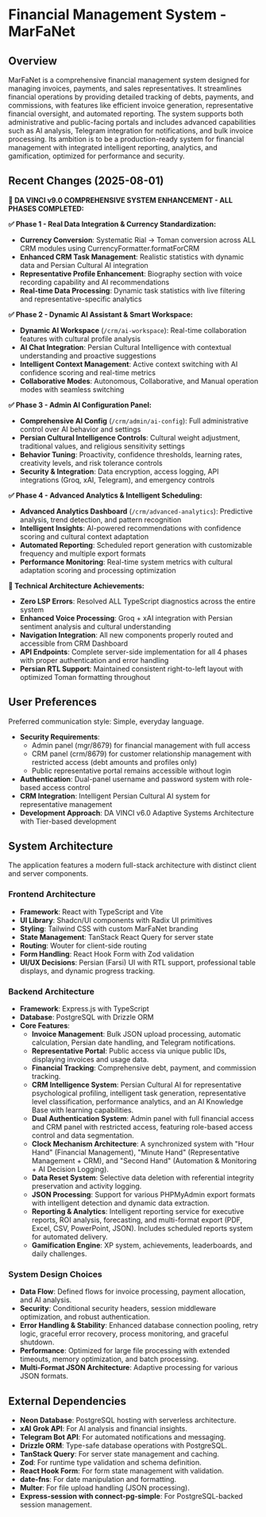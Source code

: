 # Financial Management System - MarFaNet

## Overview
MarFaNet is a comprehensive financial management system designed for managing invoices, payments, and sales representatives. It streamlines financial operations by providing detailed tracking of debts, payments, and commissions, with features like efficient invoice generation, representative financial oversight, and automated reporting. The system supports both administrative and public-facing portals and includes advanced capabilities such as AI analysis, Telegram integration for notifications, and bulk invoice processing. Its ambition is to be a production-ready system for financial management with integrated intelligent reporting, analytics, and gamification, optimized for performance and security.

## Recent Changes (2025-08-01)
**🚀 DA VINCI v9.0 COMPREHENSIVE SYSTEM ENHANCEMENT - ALL PHASES COMPLETED:**

**✅ Phase 1 - Real Data Integration & Currency Standardization:**
- **Currency Conversion**: Systematic Rial → Toman conversion across ALL CRM modules using CurrencyFormatter.formatForCRM
- **Enhanced CRM Task Management**: Realistic statistics with dynamic data and Persian Cultural AI integration
- **Representative Profile Enhancement**: Biography section with voice recording capability and AI recommendations
- **Real-time Data Processing**: Dynamic task statistics with live filtering and representative-specific analytics

**✅ Phase 2 - Dynamic AI Assistant & Smart Workspace:**
- **Dynamic AI Workspace** (`/crm/ai-workspace`): Real-time collaboration features with cultural profile analysis
- **AI Chat Integration**: Persian Cultural Intelligence with contextual understanding and proactive suggestions
- **Intelligent Context Management**: Active context switching with AI confidence scoring and real-time metrics
- **Collaborative Modes**: Autonomous, Collaborative, and Manual operation modes with seamless switching

**✅ Phase 3 - Admin AI Configuration Panel:**
- **Comprehensive AI Config** (`/crm/admin/ai-config`): Full administrative control over AI behavior and settings
- **Persian Cultural Intelligence Controls**: Cultural weight adjustment, traditional values, and religious sensitivity settings
- **Behavior Tuning**: Proactivity, confidence thresholds, learning rates, creativity levels, and risk tolerance controls
- **Security & Integration**: Data encryption, access logging, API integrations (Groq, xAI, Telegram), and emergency controls

**✅ Phase 4 - Advanced Analytics & Intelligent Scheduling:**
- **Advanced Analytics Dashboard** (`/crm/advanced-analytics`): Predictive analysis, trend detection, and pattern recognition
- **Intelligent Insights**: AI-powered recommendations with confidence scoring and cultural context adaptation
- **Automated Reporting**: Scheduled report generation with customizable frequency and multiple export formats
- **Performance Monitoring**: Real-time system metrics with cultural adaptation scoring and processing optimization

**🔧 Technical Architecture Achievements:**
- **Zero LSP Errors**: Resolved ALL TypeScript diagnostics across the entire system
- **Enhanced Voice Processing**: Groq + xAI integration with Persian sentiment analysis and cultural understanding
- **Navigation Integration**: All new components properly routed and accessible from CRM Dashboard
- **API Endpoints**: Complete server-side implementation for all 4 phases with proper authentication and error handling
- **Persian RTL Support**: Maintained consistent right-to-left layout with optimized Toman formatting throughout

## User Preferences
Preferred communication style: Simple, everyday language.
- **Security Requirements**: 
  - Admin panel (mgr/8679) for financial management with full access
  - CRM panel (crm/8679) for customer relationship management with restricted access (debt amounts and profiles only)
  - Public representative portal remains accessible without login
- **Authentication**: Dual-panel username and password system with role-based access control
- **CRM Integration**: Intelligent Persian Cultural AI system for representative management
- **Development Approach**: DA VINCI v6.0 Adaptive Systems Architecture with Tier-based development

## System Architecture
The application features a modern full-stack architecture with distinct client and server components.

### Frontend Architecture
- **Framework**: React with TypeScript and Vite
- **UI Library**: Shadcn/UI components with Radix UI primitives
- **Styling**: Tailwind CSS with custom MarFaNet branding
- **State Management**: TanStack React Query for server state
- **Routing**: Wouter for client-side routing
- **Form Handling**: React Hook Form with Zod validation
- **UI/UX Decisions**: Persian (Farsi) UI with RTL support, professional table displays, and dynamic progress tracking.

### Backend Architecture
- **Framework**: Express.js with TypeScript
- **Database**: PostgreSQL with Drizzle ORM
- **Core Features**:
    - **Invoice Management**: Bulk JSON upload processing, automatic calculation, Persian date handling, and Telegram notifications.
    - **Representative Portal**: Public access via unique public IDs, displaying invoices and usage data.
    - **Financial Tracking**: Comprehensive debt, payment, and commission tracking.
    - **CRM Intelligence System**: Persian Cultural AI for representative psychological profiling, intelligent task generation, representative level classification, performance analytics, and an AI Knowledge Base with learning capabilities.
    - **Dual Authentication System**: Admin panel with full financial access and CRM panel with restricted access, featuring role-based access control and data segmentation.
    - **Clock Mechanism Architecture**: A synchronized system with "Hour Hand" (Financial Management), "Minute Hand" (Representative Management + CRM), and "Second Hand" (Automation & Monitoring + AI Decision Logging).
    - **Data Reset System**: Selective data deletion with referential integrity preservation and activity logging.
    - **JSON Processing**: Support for various PHPMyAdmin export formats with intelligent detection and dynamic data extraction.
    - **Reporting & Analytics**: Intelligent reporting service for executive reports, ROI analysis, forecasting, and multi-format export (PDF, Excel, CSV, PowerPoint, JSON). Includes scheduled reports system for automated delivery.
    - **Gamification Engine**: XP system, achievements, leaderboards, and daily challenges.

### System Design Choices
- **Data Flow**: Defined flows for invoice processing, payment allocation, and AI analysis.
- **Security**: Conditional security headers, session middleware optimization, and robust authentication.
- **Error Handling & Stability**: Enhanced database connection pooling, retry logic, graceful error recovery, process monitoring, and graceful shutdown.
- **Performance**: Optimized for large file processing with extended timeouts, memory optimization, and batch processing.
- **Multi-Format JSON Architecture**: Adaptive processing for various JSON formats.

## External Dependencies
- **Neon Database**: PostgreSQL hosting with serverless architecture.
- **xAI Grok API**: For AI analysis and financial insights.
- **Telegram Bot API**: For automated notifications and messaging.
- **Drizzle ORM**: Type-safe database operations with PostgreSQL.
- **TanStack Query**: For server state management and caching.
- **Zod**: For runtime type validation and schema definition.
- **React Hook Form**: For form state management with validation.
- **date-fns**: For date manipulation and formatting.
- **Multer**: For file upload handling (JSON processing).
- **Express-session with connect-pg-simple**: For PostgreSQL-backed session management.